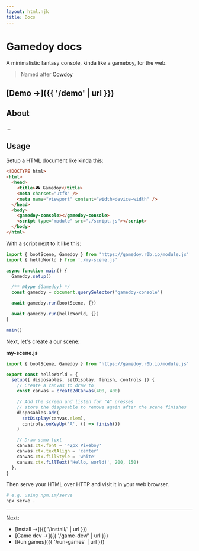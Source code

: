 ```yaml
---
layout: html.njk
title: Docs
---
```


# Gamedoy docs

A minimalistic fantasy console, kinda like a gameboy, for the web.

> Named after [Cowdoy](https://r0b.url.lol/cowdoy)

## [Demo →]({{ '/demo' | url }})

## About

...

## Usage

Setup a HTML document like kinda this:

```html
<!DOCTYPE html>
<html>
  <head>
    <title>🎮 Gamedoy</title>
    <meta charset="utf8" />
    <meta name="viewport" content="width=device-width" />
  </head>
  <body>
    <gamedoy-console></gamedoy-console>
    <script type="module" src="./script.js"></script>
  </body>
</html>
```

With a script next to it like this:

```js
import { bootScene, Gamedoy } from 'https://gamedoy.r0b.io/module.js'
import { helloWorld } from './my-scene.js'

async function main() {
  Gamedoy.setup()

  /** @type {Gamedoy} */
  const gamedoy = document.querySelector('gamedoy-console')

  await gamedoy.run(bootScene, {})

  await gamedoy.run(helloWorld, {})
}

main()
```

Next, let's create a our scene:

**my-scene.js**

```js
import { bootScene, Gamedoy } from 'https://gamedoy.r0b.io/module.js'

export const helloWorld = {
  setup({ disposables, setDisplay, finish, controls }) {
    // Create a canvas to draw to
    const canvas = create2dCanvas(400, 400)

    // Add the screen and listen for "A" presses
    // store the disposable to remove again after the scene finishes
    disposables.add(
      setDisplay(canvas.elem),
      controls.onKeyUp('A', () => finish())
    )

    // Draw some text
    canvas.ctx.font = '42px Pixeboy'
    canvas.ctx.textAlign = 'center'
    canvas.ctx.fillStyle = 'white'
    canvas.ctx.fillText('Hello, world!', 200, 150)
  },
}
```

Then serve your HTML over HTTP and visit it in your web browser.

```sh
# e.g. using npm.im/serve
npx serve .
```

---

Next:

- [Install →]({{ '/install/' | url }})
- [Game dev →]({{ '/game-dev/' | url }})
- [Run games]({{ '/run-games' | url }})
